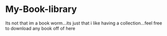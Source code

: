 # My-Book-library
Its not that im a book worm...its just that i like having a collection...feel free to download any book off of here
